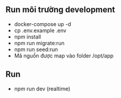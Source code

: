 ## Run môi trường development
* docker-compose up -d
* cp .env.example .env
* npm install
* npm run migrate:run
* npm run seed:run
* Mã nguồn được map vào folder /opt/app

## Run 
* npm run dev (realtime)
